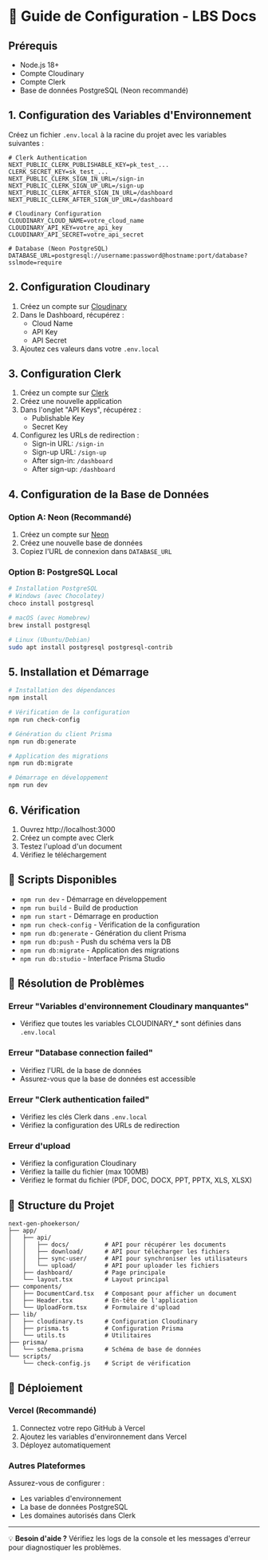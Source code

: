 # 🚀 Guide de Configuration - LBS Docs

## Prérequis

- Node.js 18+ 
- Compte Cloudinary
- Compte Clerk
- Base de données PostgreSQL (Neon recommandé)

## 1. Configuration des Variables d'Environnement

Créez un fichier `.env.local` à la racine du projet avec les variables suivantes :

```env
# Clerk Authentication
NEXT_PUBLIC_CLERK_PUBLISHABLE_KEY=pk_test_...
CLERK_SECRET_KEY=sk_test_...
NEXT_PUBLIC_CLERK_SIGN_IN_URL=/sign-in
NEXT_PUBLIC_CLERK_SIGN_UP_URL=/sign-up
NEXT_PUBLIC_CLERK_AFTER_SIGN_IN_URL=/dashboard
NEXT_PUBLIC_CLERK_AFTER_SIGN_UP_URL=/dashboard

# Cloudinary Configuration
CLOUDINARY_CLOUD_NAME=votre_cloud_name
CLOUDINARY_API_KEY=votre_api_key
CLOUDINARY_API_SECRET=votre_api_secret

# Database (Neon PostgreSQL)
DATABASE_URL=postgresql://username:password@hostname:port/database?sslmode=require
```

## 2. Configuration Cloudinary

1. Créez un compte sur [Cloudinary](https://cloudinary.com/)
2. Dans le Dashboard, récupérez :
   - Cloud Name
   - API Key  
   - API Secret
3. Ajoutez ces valeurs dans votre `.env.local`

## 3. Configuration Clerk

1. Créez un compte sur [Clerk](https://clerk.com/)
2. Créez une nouvelle application
3. Dans l'onglet "API Keys", récupérez :
   - Publishable Key
   - Secret Key
4. Configurez les URLs de redirection :
   - Sign-in URL: `/sign-in`
   - Sign-up URL: `/sign-up`
   - After sign-in: `/dashboard`
   - After sign-up: `/dashboard`

## 4. Configuration de la Base de Données

### Option A: Neon (Recommandé)

1. Créez un compte sur [Neon](https://neon.tech/)
2. Créez une nouvelle base de données
3. Copiez l'URL de connexion dans `DATABASE_URL`

### Option B: PostgreSQL Local

```bash
# Installation PostgreSQL
# Windows (avec Chocolatey)
choco install postgresql

# macOS (avec Homebrew)  
brew install postgresql

# Linux (Ubuntu/Debian)
sudo apt install postgresql postgresql-contrib
```

## 5. Installation et Démarrage

```bash
# Installation des dépendances
npm install

# Vérification de la configuration
npm run check-config

# Génération du client Prisma
npm run db:generate

# Application des migrations
npm run db:migrate

# Démarrage en développement
npm run dev
```

## 6. Vérification

1. Ouvrez http://localhost:3000
2. Créez un compte avec Clerk
3. Testez l'upload d'un document
4. Vérifiez le téléchargement

## 🔧 Scripts Disponibles

- `npm run dev` - Démarrage en développement
- `npm run build` - Build de production
- `npm run start` - Démarrage en production
- `npm run check-config` - Vérification de la configuration
- `npm run db:generate` - Génération du client Prisma
- `npm run db:push` - Push du schéma vers la DB
- `npm run db:migrate` - Application des migrations
- `npm run db:studio` - Interface Prisma Studio

## 🐛 Résolution de Problèmes

### Erreur "Variables d'environnement Cloudinary manquantes"
- Vérifiez que toutes les variables CLOUDINARY_* sont définies dans `.env.local`

### Erreur "Database connection failed"
- Vérifiez l'URL de la base de données
- Assurez-vous que la base de données est accessible

### Erreur "Clerk authentication failed"
- Vérifiez les clés Clerk dans `.env.local`
- Vérifiez la configuration des URLs de redirection

### Erreur d'upload
- Vérifiez la configuration Cloudinary
- Vérifiez la taille du fichier (max 100MB)
- Vérifiez le format du fichier (PDF, DOC, DOCX, PPT, PPTX, XLS, XLSX)

## 📁 Structure du Projet

```
next-gen-phoekerson/
├── app/
│   ├── api/
│   │   ├── docs/          # API pour récupérer les documents
│   │   ├── download/      # API pour télécharger les fichiers
│   │   ├── sync-user/     # API pour synchroniser les utilisateurs
│   │   └── upload/        # API pour uploader les fichiers
│   ├── dashboard/         # Page principale
│   └── layout.tsx         # Layout principal
├── components/
│   ├── DocumentCard.tsx   # Composant pour afficher un document
│   ├── Header.tsx         # En-tête de l'application
│   └── UploadForm.tsx     # Formulaire d'upload
├── lib/
│   ├── cloudinary.ts      # Configuration Cloudinary
│   ├── prisma.ts          # Configuration Prisma
│   └── utils.ts           # Utilitaires
├── prisma/
│   └── schema.prisma      # Schéma de base de données
└── scripts/
    └── check-config.js    # Script de vérification
```

## 🚀 Déploiement

### Vercel (Recommandé)

1. Connectez votre repo GitHub à Vercel
2. Ajoutez les variables d'environnement dans Vercel
3. Déployez automatiquement

### Autres Plateformes

Assurez-vous de configurer :
- Les variables d'environnement
- La base de données PostgreSQL
- Les domaines autorisés dans Clerk

---

💡 **Besoin d'aide ?** Vérifiez les logs de la console et les messages d'erreur pour diagnostiquer les problèmes.
